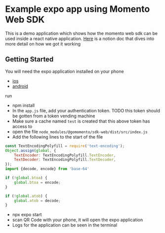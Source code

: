 # Example expo app using Momento Web SDK
This is a demo application which shows how the momento web sdk can be used inside a react native application. [Here](https://www.notion.so/momentohq/React-Native-Testing-Notes-b00832e0d87642e2ae51d5f54704f705?pvs=4) is a notion doc that dives into more detail on how we got it working

## Getting Started

You will need the expo application installed on your phone

- [ios](https://apps.apple.com/us/app/expo-go/id982107779)
- [android](https://play.google.com/store/apps/details?id=host.exp.exponent&hl=en_US&gl=US&pli=1)

run 
- npm install
- In the `app.js` file, add your authentication token. TODO this token should be gotten from a token vending machine
- Make sure a cache named `test` is created that this above token has access to
- open the file `node_modules/@gomomento/sdk-web/dist/src/index.js`
- Add the following lines to the start of the file
```javascript
const TextEncodingPolyfill = require('text-encoding');
Object.assign(global, {
    TextEncoder: TextEncodingPolyfill.TextEncoder,
    TextDecoder: TextEncodingPolyfill.TextDecoder,
});
import {decode, encode} from 'base-64'

if (!global.btoa) {
    global.btoa = encode;
}

if (!global.atob) {
    global.atob = decode;
}
```
- npx expo start
- scan QR Code with your phone, it will open the expo application
- Logs for the application can be seen in the terminal 

